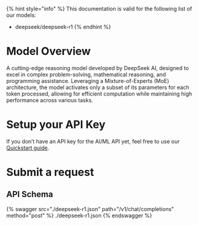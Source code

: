 [#references:start]: <> ({ "template": "openapi" })
{% hint style="info" %}
This documentation is valid for the following list of our models:
* deepseek/deepseek-r1
{% endhint %}

# Model Overview
A cutting-edge reasoning model developed by DeepSeek AI, designed to excel in complex problem-solving, mathematical reasoning, and programming assistance. Leveraging a Mixture-of-Experts (MoE) architecture, the model activates only a subset of its parameters for each token processed, allowing for efficient computation while maintaining high performance across various tasks.

# Setup your API Key
If you don’t have an API key for the AI/ML API yet, feel free to use our [Quickstart guide](https://docs.aimlapi.com/quickstart/setting-up).

# Submit a request
## API Schema
{% swagger src="./deepseek-r1.json" path="/v1/chat/completions" method="post" %}
./deepseek-r1.json
{% endswagger %}


[#references:end]: <> ({})